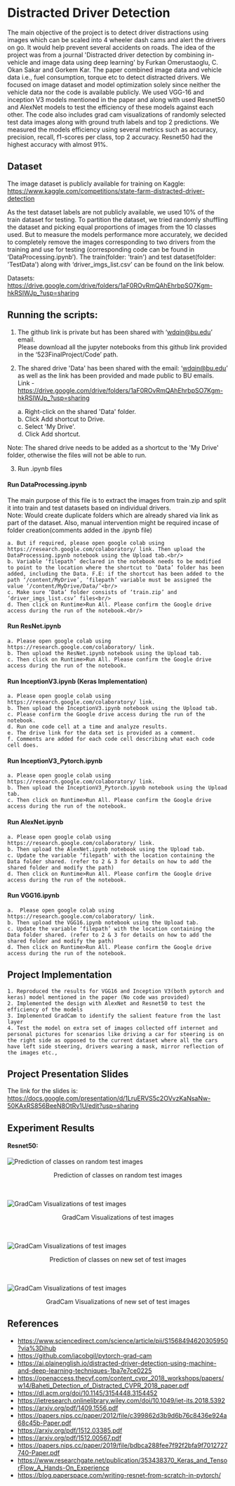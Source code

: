 # Distracted Driver Detection 


The main objective of the project is to detect driver distractions using images which can be scaled into 4 wheeler dash cams and alert the drivers on go. It would help prevent several accidents on roads. The idea of the project was from a journal 'Distracted driver detection by combining in-vehicle and image data using deep learning' by Furkan Omerustaoglu, C. Okan Sakar and Gorkem Kar. The paper combined image data and vehicle data i.e., fuel consumption, torque etc to detect distracted drivers. We focused on image dataset and model optimization solely since neither the vehicle data nor the code is available publicly. We used VGG-16 and inception V3 models mentioned in the paper and along with used Resnet50 and AlexNet models to test the efficiency of these models against each other. The code also includes grad cam visualizations of randomly selected test data images along with ground truth labels and top 2 predictions. We measured the models efficiency using several metrics such as accuracy, precision, recall, f1-scores per class, top 2 accuracy. Resnet50 had the highest accuracy with almost 91%.


## Dataset
The image dataset is publicly available for training on Kaggle: https://www.kaggle.com/competitions/state-farm-distracted-driver-detection


As the test dataset labels are not publicly available, we used 10% of the train dataset for testing. To partition the dataset, we tried randomly shuffling the dataset and picking equal proportions of images from the 10 classes used. But to measure the models performance more accurately, we decided to completely remove the images corresponding to two drivers from the training and use for testing (corresponding code can be found in ‘DataProcessing.ipynb’). The train(folder: 'train') and test dataset(folder: 'TestData') along with ‘driver_imgs_list.csv’ can be found on the link below. 


Datasets: https://drive.google.com/drive/folders/1aF0ROvRmQAhEhrbpSO7Kgm-hkRSIWJp_?usp=sharing




## Running the scripts:
 
1) The github link is private but has been shared with ‘wdqin@bu.edu’ email.<br/>
Please download all the jupyter notebooks from this github link provided in the ‘523FinalProject/Code’ path. 


2) The shared drive 'Data' has been shared with the email: ‘wdqin@bu.edu’ as well as the link has been provided and made public to BU emails.<br/>
Link - https://drive.google.com/drive/folders/1aF0ROvRmQAhEhrbpSO7Kgm-hkRSIWJp_?usp=sharing


	a. Right-click on the shared 'Data' folder.<br/>
	b. Click Add shortcut to Drive.<br/>
	c. Select 'My Drive'.<br/>
	d. Click Add shortcut.<br/>


Note: The shared drive needs to be added as a shortcut to the 'My Drive' folder, otherwise the files will not be able to run. 

3) Run .ipynb files
#### Run DataProcessing.ipynb
The main purpose of this file is to extract the images from train.zip and split it into train and test datasets based on individual drivers.<br/>
Note: Would create duplicate folders which are already shared via link as part of the dataset. Also, manual intervention might be required incase of folder creation(comments added in the .ipynb file)


	a. But if required, please open google colab using https://research.google.com/colaboratory/ link. Then upload the DataProcessing.ipynb notebook using the Upload tab.<br/>
	b. Variable ‘filepath’ declared in the notebook needs to be modified to point to the location where the shortcut to ‘Data’ folder has been added, including the Data. F.E: if the shortcut has been added to the path ‘/content/MyDrive’, ‘filepath’ variable must be assigned the value ‘/content/MyDrive/Data/’<br/>
	c. Make sure ‘Data’ folder consists of ‘train.zip’ and ‘driver_imgs_list.csv’ files<br/>
	d. Then click on Runtime>Run All. Please confirm the Google drive access during the run of the notebook.<br/>


#### Run ResNet.ipynb 


	a. Please open google colab using https://research.google.com/colaboratory/ link.
	b. Then upload the ResNet.ipynb notebook using the Upload tab.
	c. Then click on Runtime>Run All. Please confirm the Google drive access during the run of the notebook.


#### Run InceptionV3.ipynb (Keras Implementation)


	a. Please open google colab using https://research.google.com/colaboratory/ link. 
	b. Then upload the InceptionV3.ipynb notebook using the Upload tab.
	c. Please confirm the Google drive access during the run of the notebook.
	d. Run one code cell at a time and analyze results.
	e. The drive link for the data set is provided as a comment.
	f. Comments are added for each code cell describing what each code cell does.


#### Run InceptionV3_Pytorch.ipynb 


	a. Please open google colab using https://research.google.com/colaboratory/ link. 
	b. Then upload the InceptionV3_Pytorch.ipynb notebook using the Upload tab.
	c. Then click on Runtime>Run All. Please confirm the Google drive access during the run of the notebook.


#### Run AlexNet.ipynb
	a. Please open google colab using https://research.google.com/colaboratory/ link.
	b. Then upload the AlexNet.ipynb notebook using the Upload tab.
	c. Update the variable ‘filepath’ with the location containing the Data folder shared. (refer to 2 & 3 for details on how to add the shared folder and modify the path)
	d. Then click on Runtime>Run All. Please confirm the Google drive access during the run of the notebook.

#### Run VGG16.ipynb
        
	a.  Please open google colab using https://research.google.com/colaboratory/ link.
	b. Then upload the VGG16.ipynb notebook using the Upload tab.
	c. Update the variable ‘filepath’ with the location containing the Data folder shared. (refer to 2 & 3 for details on how to add the shared folder and modify the path)
	d. Then click on Runtime>Run All. Please confirm the Google drive access during the run of the notebook.


## Project Implementation


	1. Reproduced the results for VGG16 and Inception V3(both pytorch and keras) model mentioned in the paper (No code was provided)
	2. Implemented the design with AlexNet and Resnet50 to test the efficiency of the models
	3. Implemented GradCam to identify the salient feature from the last layer
	4. Test the model on extra set of images collected off internet and personal pictures for scenarios like driving a car for steering is on the right side as opposed to the current dataset where all the cars have left side steering, drivers wearing a mask, mirror reflection of the images etc.,

## Project Presentation Slides

The link for the slides is: https://docs.google.com/presentation/d/1LruERVS5c2OVvzKaNsaNw-50KAxRS856BeeN8OtRv1U/edit?usp=sharing 


## Experiment Results


#### Resnet50:

<img src="./Results/Resnet50_output.jpg" title="Prediction of classes on random test images">
<p align="center">Prediction of classes on random test images</p>
<br/>
<br/>
<img src="./Results/Resnet50_GradCam.jpg" title="GradCam Visualizations of test images">
<p align="center">GradCam Visualizations of test images</p>
<br/>
<br/>
<img src="./Results/Resnet50_test2_output.jpg" title="GradCam Visualizations of test images">
<p align="center">Prediction of classes on new set of test images</p>

<br/>
<br/>
<img src="./Results/Resnet50_test2_GradCam.jpg" title="GradCam Visualizations of test images">
<p align="center">GradCam Visualizations of new set of test images</p>





## References
* https://www.sciencedirect.com/science/article/pii/S1568494620305950?via%3Dihub
* https://github.com/jacobgil/pytorch-grad-cam
* https://ai.plainenglish.io/distracted-driver-detection-using-machine-and-deep-learning-techniques-1ba7e7ce0225
* https://openaccess.thecvf.com/content_cvpr_2018_workshops/papers/w14/Baheti_Detection_of_Distracted_CVPR_2018_paper.pdf
* https://dl.acm.org/doi/10.1145/3154448.3154452
* https://ietresearch.onlinelibrary.wiley.com/doi/10.1049/iet-its.2018.5392
* https://arxiv.org/pdf/1409.1556.pdf
* https://papers.nips.cc/paper/2012/file/c399862d3b9d6b76c8436e924a68c45b-Paper.pdf
* https://arxiv.org/pdf/1512.03385.pdf
* https://arxiv.org/pdf/1512.00567.pdf
* https://papers.nips.cc/paper/2019/file/bdbca288fee7f92f2bfa9f7012727740-Paper.pdf
* https://www.researchgate.net/publication/353438370_Keras_and_TensorFlow_A_Hands-On_Experience
* https://blog.paperspace.com/writing-resnet-from-scratch-in-pytorch/
